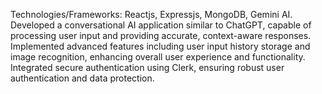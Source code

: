 Technologies/Frameworks:  Reactjs, Expressjs, MongoDB, Gemini AI.
Developed a conversational AI application similar to ChatGPT, capable of processing user input and providing accurate, context-aware responses.
Implemented advanced features including user input history storage and image recognition, enhancing overall user experience and functionality.
Integrated secure authentication using Clerk, ensuring robust user authentication and data protection.
